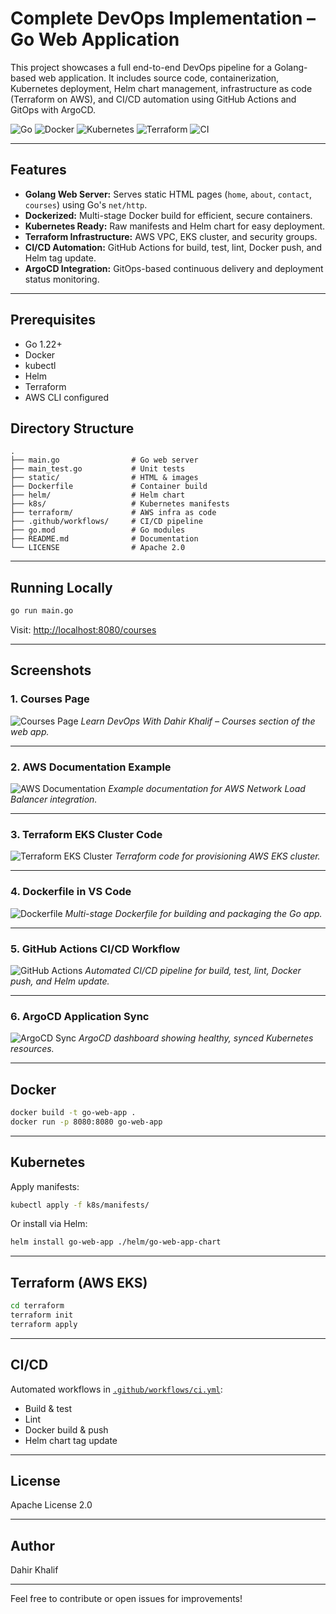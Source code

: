 # Complete DevOps Implementation – Go Web Application

This project showcases a full end-to-end DevOps pipeline for a Golang-based web application. It includes source code, containerization, Kubernetes deployment, Helm chart management, infrastructure as code (Terraform on AWS), and CI/CD automation using GitHub Actions and GitOps with ArgoCD.

![Go](https://img.shields.io/badge/Go-1.22-blue)
![Docker](https://img.shields.io/badge/Docker-Containerized-informational)
![Kubernetes](https://img.shields.io/badge/K8s-Production--Ready-blueviolet)
![Terraform](https://img.shields.io/badge/Terraform-AWS--EKS-5932a8)
![CI](https://github.com/daraye-tech/Complete-DevOps-Implementation/actions/workflows/ci.yml/badge.svg)

---

## Features

- **Golang Web Server:** Serves static HTML pages (`home`, `about`, `contact`, `courses`) using Go's `net/http`.
- **Dockerized:** Multi-stage Docker build for efficient, secure containers.
- **Kubernetes Ready:** Raw manifests and Helm chart for easy deployment.
- **Terraform Infrastructure:** AWS VPC, EKS cluster, and security groups.
- **CI/CD Automation:** GitHub Actions for build, test, lint, Docker push, and Helm tag update.
- **ArgoCD Integration:** GitOps-based continuous delivery and deployment status monitoring.

---

## Prerequisites

- Go 1.22+
- Docker
- kubectl
- Helm
- Terraform
- AWS CLI configured

## Directory Structure

```
.
├── main.go                # Go web server
├── main_test.go           # Unit tests
├── static/                # HTML & images
├── Dockerfile             # Container build
├── helm/                  # Helm chart
├── k8s/                   # Kubernetes manifests
├── terraform/             # AWS infra as code
├── .github/workflows/     # CI/CD pipeline
├── go.mod                 # Go modules
├── README.md              # Documentation
└── LICENSE                # Apache 2.0
```

---

## Running Locally

```bash
go run main.go
```
Visit: [http://localhost:8080/courses](http://localhost:8080/courses)

---

## Screenshots

### 1. Courses Page

![Courses Page](./static/images/running-app.png)
*Learn DevOps With Dahir Khalif – Courses section of the web app.*

---

### 2. AWS Documentation Example

![AWS Documentation](./static/images/ingress-controller.png)
*Example documentation for AWS Network Load Balancer integration.*

---

### 3. Terraform EKS Cluster Code

![Terraform EKS Cluster](./static/images/Eks.png)
*Terraform code for provisioning AWS EKS cluster.*

---

### 4. Dockerfile in VS Code

![Dockerfile](./static/images/Dockerfile.png)
*Multi-stage Dockerfile for building and packaging the Go app.*

---

### 5. GitHub Actions CI/CD Workflow

![GitHub Actions](./static/images/ci-d.png)
*Automated CI/CD pipeline for build, test, lint, Docker push, and Helm update.*

---

### 6. ArgoCD Application Sync

![ArgoCD Sync](./static/images/argcd.png)
*ArgoCD dashboard showing healthy, synced Kubernetes resources.*

---

## Docker

```bash
docker build -t go-web-app .
docker run -p 8080:8080 go-web-app
```

---

## Kubernetes

Apply manifests:
```bash
kubectl apply -f k8s/manifests/
```

Or install via Helm:
```bash
helm install go-web-app ./helm/go-web-app-chart
```

---

## Terraform (AWS EKS)

```bash
cd terraform
terraform init
terraform apply
```

---

## CI/CD

Automated workflows in [`.github/workflows/ci.yml`](.github/workflows/ci.yml):

- Build & test
- Lint
- Docker build & push
- Helm chart tag update

---

## License

Apache License 2.0

---

## Author

Dahir Khalif

---

Feel free to contribute or open issues for improvements!
